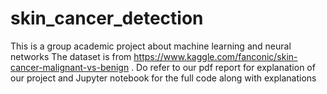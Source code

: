 # skin_cancer_detection
This is a group academic project about machine learning and neural networks
The dataset is from https://www.kaggle.com/fanconic/skin-cancer-malignant-vs-benign . Do refer to our pdf report for explanation of our project and Jupyter notebook for the full code along with explanations
